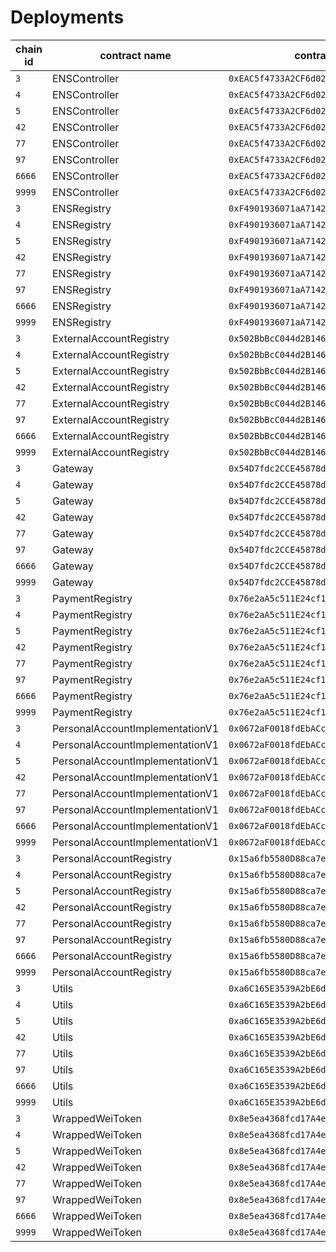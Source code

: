 # Deployments

| chain id | contract name | contract address |  
| --- | --- | --- | 
| `3` | ENSController | `0xEAC5f4733A2CF6d0230342fDF62ed608e2993926` | 
| `4` | ENSController | `0xEAC5f4733A2CF6d0230342fDF62ed608e2993926` | 
| `5` | ENSController | `0xEAC5f4733A2CF6d0230342fDF62ed608e2993926` | 
| `42` | ENSController | `0xEAC5f4733A2CF6d0230342fDF62ed608e2993926` | 
| `77` | ENSController | `0xEAC5f4733A2CF6d0230342fDF62ed608e2993926` | 
| `97` | ENSController | `0xEAC5f4733A2CF6d0230342fDF62ed608e2993926` | 
| `6666` | ENSController | `0xEAC5f4733A2CF6d0230342fDF62ed608e2993926` | 
| `9999` | ENSController | `0xEAC5f4733A2CF6d0230342fDF62ed608e2993926` | 
| `3` | ENSRegistry | `0xF4901936071aA71426aa57629Af5AED68914DC8b` | 
| `4` | ENSRegistry | `0xF4901936071aA71426aa57629Af5AED68914DC8b` | 
| `5` | ENSRegistry | `0xF4901936071aA71426aa57629Af5AED68914DC8b` | 
| `42` | ENSRegistry | `0xF4901936071aA71426aa57629Af5AED68914DC8b` | 
| `77` | ENSRegistry | `0xF4901936071aA71426aa57629Af5AED68914DC8b` | 
| `97` | ENSRegistry | `0xF4901936071aA71426aa57629Af5AED68914DC8b` | 
| `6666` | ENSRegistry | `0xF4901936071aA71426aa57629Af5AED68914DC8b` | 
| `9999` | ENSRegistry | `0xF4901936071aA71426aa57629Af5AED68914DC8b` | 
| `3` | ExternalAccountRegistry | `0x502BbBcC044d2B146c310eB24E5cd8Eba37EdbEc` | 
| `4` | ExternalAccountRegistry | `0x502BbBcC044d2B146c310eB24E5cd8Eba37EdbEc` | 
| `5` | ExternalAccountRegistry | `0x502BbBcC044d2B146c310eB24E5cd8Eba37EdbEc` | 
| `42` | ExternalAccountRegistry | `0x502BbBcC044d2B146c310eB24E5cd8Eba37EdbEc` | 
| `77` | ExternalAccountRegistry | `0x502BbBcC044d2B146c310eB24E5cd8Eba37EdbEc` | 
| `97` | ExternalAccountRegistry | `0x502BbBcC044d2B146c310eB24E5cd8Eba37EdbEc` | 
| `6666` | ExternalAccountRegistry | `0x502BbBcC044d2B146c310eB24E5cd8Eba37EdbEc` | 
| `9999` | ExternalAccountRegistry | `0x502BbBcC044d2B146c310eB24E5cd8Eba37EdbEc` | 
| `3` | Gateway | `0x54D7fdc2CCE45878dF9dF81A9802e33d29f274e1` | 
| `4` | Gateway | `0x54D7fdc2CCE45878dF9dF81A9802e33d29f274e1` | 
| `5` | Gateway | `0x54D7fdc2CCE45878dF9dF81A9802e33d29f274e1` | 
| `42` | Gateway | `0x54D7fdc2CCE45878dF9dF81A9802e33d29f274e1` | 
| `77` | Gateway | `0x54D7fdc2CCE45878dF9dF81A9802e33d29f274e1` | 
| `97` | Gateway | `0x54D7fdc2CCE45878dF9dF81A9802e33d29f274e1` | 
| `6666` | Gateway | `0x54D7fdc2CCE45878dF9dF81A9802e33d29f274e1` | 
| `9999` | Gateway | `0x54D7fdc2CCE45878dF9dF81A9802e33d29f274e1` | 
| `3` | PaymentRegistry | `0x76e2aA5c511E24cf13997921163B66D6d0dE1910` | 
| `4` | PaymentRegistry | `0x76e2aA5c511E24cf13997921163B66D6d0dE1910` | 
| `5` | PaymentRegistry | `0x76e2aA5c511E24cf13997921163B66D6d0dE1910` | 
| `42` | PaymentRegistry | `0x76e2aA5c511E24cf13997921163B66D6d0dE1910` | 
| `77` | PaymentRegistry | `0x76e2aA5c511E24cf13997921163B66D6d0dE1910` | 
| `97` | PaymentRegistry | `0x76e2aA5c511E24cf13997921163B66D6d0dE1910` | 
| `6666` | PaymentRegistry | `0x76e2aA5c511E24cf13997921163B66D6d0dE1910` | 
| `9999` | PaymentRegistry | `0x76e2aA5c511E24cf13997921163B66D6d0dE1910` | 
| `3` | PersonalAccountImplementationV1 | `0x0672aF0018fdEbACcc93c7D047D62b72CB12883A` | 
| `4` | PersonalAccountImplementationV1 | `0x0672aF0018fdEbACcc93c7D047D62b72CB12883A` | 
| `5` | PersonalAccountImplementationV1 | `0x0672aF0018fdEbACcc93c7D047D62b72CB12883A` | 
| `42` | PersonalAccountImplementationV1 | `0x0672aF0018fdEbACcc93c7D047D62b72CB12883A` | 
| `77` | PersonalAccountImplementationV1 | `0x0672aF0018fdEbACcc93c7D047D62b72CB12883A` | 
| `97` | PersonalAccountImplementationV1 | `0x0672aF0018fdEbACcc93c7D047D62b72CB12883A` | 
| `6666` | PersonalAccountImplementationV1 | `0x0672aF0018fdEbACcc93c7D047D62b72CB12883A` | 
| `9999` | PersonalAccountImplementationV1 | `0x0672aF0018fdEbACcc93c7D047D62b72CB12883A` | 
| `3` | PersonalAccountRegistry | `0x15a6fb5580D88ca7efcE51f89c58F428F6719FCD` | 
| `4` | PersonalAccountRegistry | `0x15a6fb5580D88ca7efcE51f89c58F428F6719FCD` | 
| `5` | PersonalAccountRegistry | `0x15a6fb5580D88ca7efcE51f89c58F428F6719FCD` | 
| `42` | PersonalAccountRegistry | `0x15a6fb5580D88ca7efcE51f89c58F428F6719FCD` | 
| `77` | PersonalAccountRegistry | `0x15a6fb5580D88ca7efcE51f89c58F428F6719FCD` | 
| `97` | PersonalAccountRegistry | `0x15a6fb5580D88ca7efcE51f89c58F428F6719FCD` | 
| `6666` | PersonalAccountRegistry | `0x15a6fb5580D88ca7efcE51f89c58F428F6719FCD` | 
| `9999` | PersonalAccountRegistry | `0x15a6fb5580D88ca7efcE51f89c58F428F6719FCD` | 
| `3` | Utils | `0xa6C165E3539A2bE6d55e2935EC9979D8C850A21b` | 
| `4` | Utils | `0xa6C165E3539A2bE6d55e2935EC9979D8C850A21b` | 
| `5` | Utils | `0xa6C165E3539A2bE6d55e2935EC9979D8C850A21b` | 
| `42` | Utils | `0xa6C165E3539A2bE6d55e2935EC9979D8C850A21b` | 
| `77` | Utils | `0xa6C165E3539A2bE6d55e2935EC9979D8C850A21b` | 
| `97` | Utils | `0xa6C165E3539A2bE6d55e2935EC9979D8C850A21b` | 
| `6666` | Utils | `0xa6C165E3539A2bE6d55e2935EC9979D8C850A21b` | 
| `9999` | Utils | `0xa6C165E3539A2bE6d55e2935EC9979D8C850A21b` | 
| `3` | WrappedWeiToken | `0x8e5ea4368fcd17A4efF851C5ffa6cd03bBDeb616` | 
| `4` | WrappedWeiToken | `0x8e5ea4368fcd17A4efF851C5ffa6cd03bBDeb616` | 
| `5` | WrappedWeiToken | `0x8e5ea4368fcd17A4efF851C5ffa6cd03bBDeb616` | 
| `42` | WrappedWeiToken | `0x8e5ea4368fcd17A4efF851C5ffa6cd03bBDeb616` | 
| `77` | WrappedWeiToken | `0x8e5ea4368fcd17A4efF851C5ffa6cd03bBDeb616` | 
| `97` | WrappedWeiToken | `0x8e5ea4368fcd17A4efF851C5ffa6cd03bBDeb616` | 
| `6666` | WrappedWeiToken | `0x8e5ea4368fcd17A4efF851C5ffa6cd03bBDeb616` | 
| `9999` | WrappedWeiToken | `0x8e5ea4368fcd17A4efF851C5ffa6cd03bBDeb616` | 

